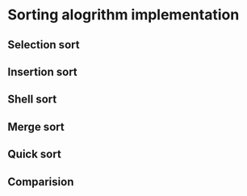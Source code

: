 # Sorting alogrithm implementation

## Selection sort
## Insertion sort
## Shell sort
## Merge sort 
## Quick sort
## Comparision